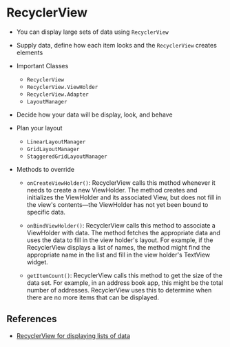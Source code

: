 # RecyclerView

- You can display large sets of data using `RecyclerView`
- Supply data, define how each item looks and the `RecyclerView` creates elements

- Important Classes
  - `RecyclerView`
  - `RecyclerView.ViewHolder`
  - `RecyclerView.Adapter`
  - `LayoutManager`

- Decide how your data will be display, look, and behave
- Plan your layout
  - `LinearLayoutManager`
  - `GridLayoutManager`
  - `StaggeredGridLayoutManager`

- Methods to override
  - `onCreateViewHolder()`: RecyclerView calls this method whenever it needs to create a new ViewHolder. The method creates and initializes the ViewHolder and its associated View, but does not fill in the view's contents—the ViewHolder has not yet been bound to specific data.

  - `onBindViewHolder()`: RecyclerView calls this method to associate a ViewHolder with data. The method fetches the appropriate data and uses the data to fill in the view holder's layout. For example, if the RecyclerView displays a list of names, the method might find the appropriate name in the list and fill in the view holder's TextView widget.

  - `getItemCount()`: RecyclerView calls this method to get the size of the data set. For example, in an address book app, this might be the total number of addresses. RecyclerView uses this to determine when there are no more items that can be displayed.

## References

- [RecyclerView for displaying lists of data](https://developer.android.com/guide/topics/ui/layout/recyclerview#java)